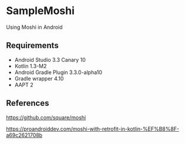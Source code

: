 # SampleMoshi
Using Moshi in Android

## Requirements

* Android Studio 3.3 Canary 10
* Kotlin 1.3-M2
* Android Gradle Plugin 3.3.0-alpha10
* Gradle wrapper 4.10
* AAPT 2

## References

https://github.com/square/moshi

https://proandroiddev.com/moshi-with-retrofit-in-kotlin-%EF%B8%8F-a69c2621708b